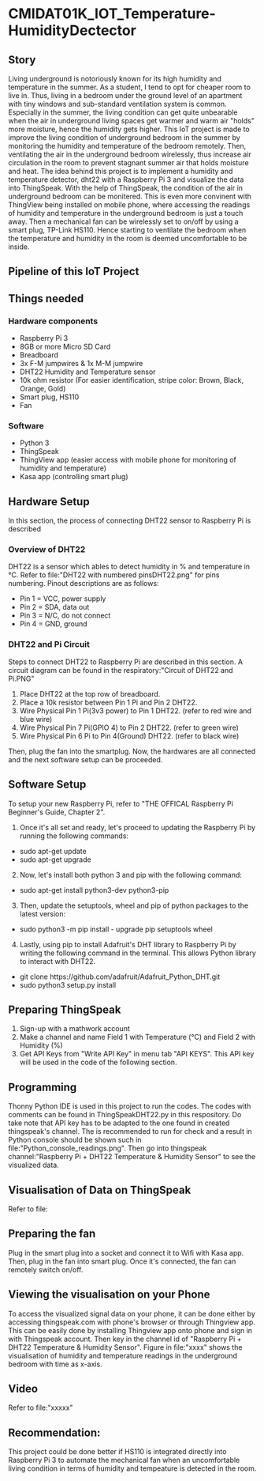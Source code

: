 # CMIDAT01K_IOT_Temperature-HumidityDectector
## Story
Living underground is notoriously known for its high humidity and temperature in the summer. As a student, I tend to opt for cheaper room to live in. Thus, living in a bedroom under the ground level of an apartment with tiny windows and sub-standard ventilation system is common. Especially in the summer, the living condition can get quite unbearable when the air in underground living spaces get warmer and warm air "holds" more moisture, hence the humidity gets higher. This IoT project is made to improve the living condition of underground bedroom in the summer by monitoring the humidity and temperature of the bedroom remotely. Then, ventilating the air in the underground bedroom wirelessly, thus increase air circulation in the room to prevent stagnant summer air that holds moisture and heat.
The idea behind this project is to implement a humidity and temperature detector, dht22 with a Raspberry Pi 3 and visualize the data into ThingSpeak. With the help of ThingSpeak, the condition of the air in underground bedroom can be monitered. This is even more convinent with ThingView being installed on mobile phone, where accessing the readings of humidity and temperature in the underground bedroom is just a touch away. Then a mechanical fan can be wirelessly set to on/off by using a smart plug, TP-Link HS110. Hence starting to ventilate the bedroom when the temperature and humidity in the room is deemed uncomfortable to be inside.
## Pipeline of this IoT Project

## Things needed
### Hardware components
- Raspberry Pi 3
- 8GB or more Micro SD Card
- Breadboard 
- 3x F-M jumpwires & 1x M-M jumpwire
- DHT22 Humidity and Temperature sensor
- 10k ohm resistor (For easier identification, stripe color: Brown, Black, Orange, Gold)
- Smart plug, HS110
- Fan

### Software
- Python 3
- ThingSpeak 
- ThingView app (easier access with mobile phone for monitoring of humidity and temperature)
- Kasa app (controlling smart plug)

## Hardware Setup
In this section, the process of connecting DHT22 sensor to Raspberry Pi is described
### Overview of DHT22 
DHT22 is a sensor which ables to detect humidity in % and temperature in °C. Refer to file:"DHT22 with numbered pinsDHT22.png" for pins numbering. Pinout descriptions are as follows:
- Pin 1 = VCC, power supply
- Pin 2 = SDA, data out
- Pin 3 = N/C, do not connect
- Pin 4 = GND, ground
### DHT22 and Pi Circuit
Steps to connect DHT22 to Raspberry Pi are described in this section. A circuit diagram can be found in the respiratory:"Circuit of DHT22 and Pi.PNG"
1. Place DHT22 at the top row of breadboard.
2. Place a 10k resistor between Pin 1 Pi and Pin 2 DHT22.
3. Wire Physical Pin 1 Pi(3v3 power) to Pin 1 DHT22. (refer to red wire and blue wire)
4. Wire Physical Pin 7 Pi(GPIO 4) to Pin 2 DHT22. (refer to green wire)
5. Wire Physical Pin 6 Pi to Pin 4(Ground) DHT22. (refer to black wire)

Then, plug the fan into the smartplug. 
Now, the hardwares are all connected and the next software setup can be proceeded.

## Software Setup
To setup your new Raspberry Pi, refer to "THE OFFICAL Raspberry Pi Beginner's Guide, Chapter 2". 
1. Once it's all set and ready, let's proceed to updating the Raspberry Pi by running the following commands:
* sudo apt-get update
* sudo apt-get upgrade
2. Now, let's install both python 3 and pip with the following command:
* sudo apt-get install python3-dev python3-pip
3. Then, update the setuptools, wheel and pip of python packages to the latest version:
* sudo python3 -m pip install - upgrade pip setuptools wheel
4. Lastly, using pip to install Adafruit's DHT library to Raspberry Pi by writing the following command in the terminal. This allows Python library to interact with DHT22. 
* git clone https<span>://</span>github.com/adafruit/Adafruit_Python_DHT.git
* sudo python3 setup.py install

## Preparing ThingSpeak
1. Sign-up with a mathwork account
2. Make a channel and name Field 1 with Temperature (°C) and Field 2 with Humidity (%)
3. Get API Keys from "Write API Key" in menu tab "API KEYS". This API key will be used in the code of the following section.

## Programming
Thonny Python IDE is used in this project to run the codes. The codes with comments can be found in ThingSpeakDHT22.py in this respository. Do take note that API key has to be adapted to the one found in created thingspeak's channel. The is recommended to run for check and a result in Python console should be shown such in file:"Python_console_readings.png". Then go into thingspeak channel:"Raspberry Pi + DHT22 Temperature & Humidity Sensor" to see the visualized data. 

## Visualisation of Data on ThingSpeak
Refer to file: 

## Preparing the fan 
Plug in the smart plug into a socket and connect it to Wifi with Kasa app. Then, plug in the fan into smart plug. Once it's connected, the fan can remotely switch on/off.

## Viewing the visualisation on your Phone
To access the visualized signal data on your phone, it can be done either by accessing thingspeak.com with phone's browser or through Thingview app. This can be easily done by installing Thingview app onto phone and sign in with Thingspeak account. Then key in the channel id of "Raspberry Pi + DHT22 Temperature & Humidity Sensor". Figure in file:"xxxx" shows the visualisation of humidity and temperature readings in the underground bedroom with time as x-axis. 

## Video
Refer to file:"xxxxx"


## Recommendation:
This project could be done better if HS110 is integrated directly into Raspberry Pi 3 to automate the mechanical fan when an uncomfortable living condition in terms of humidity and tempeature is detected in the room. 
